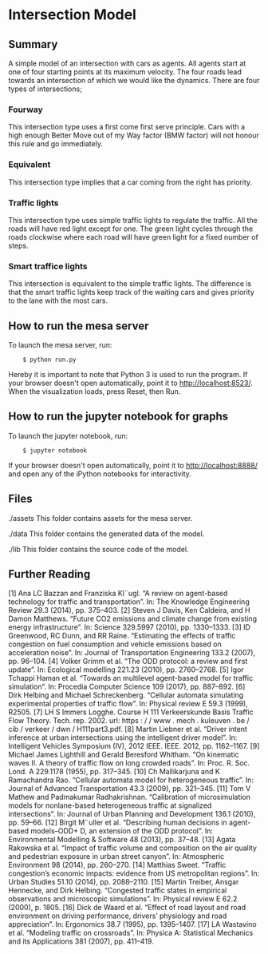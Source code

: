 # Intersection Model

## Summary

A simple model of an intersection with cars as agents. All agents start at one of four starting points at its maximum velocity. The four roads lead towards an intersection of which we would like the dynamics. There are four types of intersections; 

### Fourway
This intersection type uses a first come first serve principle. Cars with a high enough Better Move out of my Way factor (BMW factor) will not honour this rule and go immediately.

### Equivalent
This intersection type implies that a car coming from the right has priority. 

### Traffic lights
This intersection type uses simple traffic lights to regulate the traffic. All the roads will have red light except for one. The green light cycles through the roads clockwise where each road will have green light for a fixed number of steps.

### Smart traffice lights
This intersection is equivalent to the simple traffic lights. The difference is that the smart traffic lights keep track of the waiting cars and gives priority to the lane with the most cars.

## How to run the mesa server

To launch the mesa server, run:

```
    $ python run.py
```

Hereby it is important to note that Python 3 is used to run the program.
If your browser doesn't open automatically, point it to [http://localhost:8523/](http://localhost:8523/). When the visualization loads, press Reset, then Run.

## How to run the jupyter notebook for graphs

To launch the jupyter notebook, run:

```
    $ jupyter notebook
```

If your browser doesn't open automatically, point it to [http://localhost:8888/](http://localhost:8888/) and open any of the iPython notebooks for interactivity. 

## Files
./assets
This folder contains assets for the mesa server.

./data
This folder contains the generated data of the model.

./lib
This folder contains the source code of the model.

## Further Reading

[1] Ana LC Bazzan and Franziska Kl¨ugl. “A review on agent-based technology for
traffic and transportation”. In: The Knowledge Engineering Review 29.3 (2014),
pp. 375–403.
[2] Steven J Davis, Ken Caldeira, and H Damon Matthews. “Future CO2 emissions
and climate change from existing energy infrastructure”. In: Science 329.5997
(2010), pp. 1330–1333.
[3] ID Greenwood, RC Dunn, and RR Raine. “Estimating the effects of traffic congestion on fuel consumption and vehicle emissions based on acceleration noise”. In:
Journal of Transportation Engineering 133.2 (2007), pp. 96–104.
[4] Volker Grimm et al. “The ODD protocol: a review and first update”. In: Ecological
modelling 221.23 (2010), pp. 2760–2768.
[5] Igor Tchappi Haman et al. “Towards an multilevel agent-based model for traffic
simulation”. In: Procedia Computer Science 109 (2017), pp. 887–892.
[6] Dirk Helbing and Michael Schreckenberg. “Cellular automata simulating experimental properties of traffic flow”. In: Physical review E 59.3 (1999), R2505.
[7] LH S Immers Logghe. Course H 111 Verkeerskunde Basis Traffic Flow Theory.
Tech. rep. 2002. url: https : / / www . mech . kuleuven . be / cib / verkeer / dwn /
H111part3.pdf.
[8] Martin Liebner et al. “Driver intent inference at urban intersections using the
intelligent driver model”. In: Intelligent Vehicles Symposium (IV), 2012 IEEE.
IEEE. 2012, pp. 1162–1167.
[9] Michael James Lighthill and Gerald Beresford Whitham. “On kinematic waves II.
A theory of traffic flow on long crowded roads”. In: Proc. R. Soc. Lond. A 229.1178
(1955), pp. 317–345.
[10] Ch Mallikarjuna and K Ramachandra Rao. “Cellular automata model for heterogeneous traffic”. In: Journal of Advanced Transportation 43.3 (2009), pp. 321–345.
[11] Tom V Mathew and Padmakumar Radhakrishnan. “Calibration of microsimulation models for nonlane-based heterogeneous traffic at signalized intersections”.
In: Journal of Urban Planning and Development 136.1 (2010), pp. 59–66.
[12] Birgit M¨uller et al. “Describing human decisions in agent-based models–ODD+ D,
an extension of the ODD protocol”. In: Environmental Modelling & Software 48
(2013), pp. 37–48.
[13] Agata Rakowska et al. “Impact of traffic volume and composition on the air quality
and pedestrian exposure in urban street canyon”. In: Atmospheric Environment
98 (2014), pp. 260–270.
[14] Matthias Sweet. “Traffic congestion’s economic impacts: evidence from US metropolitan regions”. In: Urban Studies 51.10 (2014), pp. 2088–2110.
[15] Martin Treiber, Ansgar Hennecke, and Dirk Helbing. “Congested traffic states in
empirical observations and microscopic simulations”. In: Physical review E 62.2
(2000), p. 1805.
[16] Dick de Waard et al. “Effect of road layout and road environment on driving performance, drivers’ physiology and road appreciation”. In: Ergonomics 38.7 (1995),
pp. 1395–1407.
[17] LA Wastavino et al. “Modeling traffic on crossroads”. In: Physica A: Statistical
Mechanics and its Applications 381 (2007), pp. 411–419.

